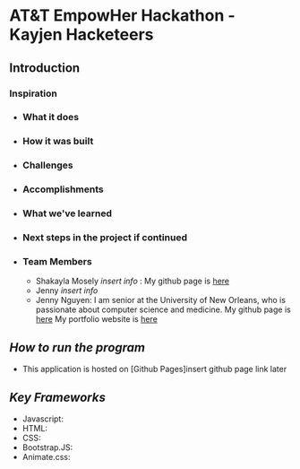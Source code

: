 # AT&T EmpowHer Hackathon - Kayjen Hacketeers 

## **Introduction**

### Inspiration
- ### What it does
- ### How it was built
- ### Challenges
- ### Accomplishments
- ### What we've learned
- ### Next steps in the project if continued
- ### Team Members
  - Shakayla Mosely *insert info* : My github page is [here](https://github.com/shakkalaa) 
  - Jenny *insert info*
  - Jenny Nguyen: I am senior at the University of New Orleans, who is passionate about computer science and medicine. My github page is [here](https://github.com/jtnguy97) My portfolio website is [here](https://jtnguy97.github.io/Bootstrap-Portfolio/)


## *How to run the program*
- This application is hosted on [Github Pages]insert github page link later

## *Key Frameworks*
- Javascript:
- HTML:
- CSS:
- Bootstrap.JS:
- Animate.css: 

